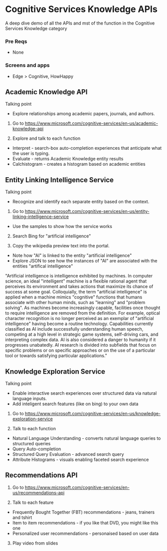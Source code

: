 # Cognitive Services Knowledge APIs
A deep dive demo of all the APIs and mst of the function in the Cognitive Services Knowledge category

### Pre Reqs
* None

### Screens and apps
* Edge > Cognitive, HowHappy

## Academic Knowledge API
Talking point
  * Explore relationships among academic papers, journals, and authors.

1. Go to https://www.microsoft.com/cognitive-services/en-us/academic-knowledge-api

2. Explore and talk to each function
  * Interpret - search-box auto-completion experiences that anticipate what the user is typing.
  * Evaluate - returns Academic Knowledge entity results
  * Calchistogram - creates a histogram based on academic entities

## Entity Linking Intelligence Service
Talking point
  * Recognize and identify each separate entity based on the context.

1. Go to https://www.microsoft.com/cognitive-services/en-us/entity-linking-intelligence-service
  * Use the samples to show how the service works

2. Search Bing for "artificial intelligence"

3. Copy the wikipedia preview text into the portal.
  * Note how "AI" is linked to the entity "artificial intelligence"
  * Explore JSON to see how the instances of "AI" are associated with the entities "artifical intelligence"
  
"Artificial intelligence is intelligence exhibited by machines. In computer science, an ideal "intelligent" machine is a flexible rational agent that perceives its environment and takes actions that maximize its chance of success at some goal. Colloquially, the term "artificial intelligence" is applied when a machine mimics "cognitive" functions that humans associate with other human minds, such as "learning" and "problem solving". As machines become increasingly capable, facilities once thought to require intelligence are removed from the definition. For example, optical character recognition is no longer perceived as an exemplar of "artificial intelligence" having become a routine technology. Capabilities currently classified as AI include successfully understanding human speech, competing at a high level in strategic game systems, self-driving cars, and interpreting complex data. AI is also considered a danger to humanity if it progresses unabatedly. AI research is divided into subfields that focus on specific problems or on specific approaches or on the use of a particular tool or towards satisfying particular applications."

## Knowledge Exploration Service
Talking point
  * Enable interactive search experiences over structured data via natural language inputs. 
  * Add inteligent search features (like on bing) to your own data

1. Go to https://www.microsoft.com/cognitive-services/en-us/knowledge-exploration-service

2. Talk to each function
 * Natural Language Understanding - converts natural language queries to structured queries
 * Query Auto-completion
 * Structured Query Evaluation - advanced search query
 * Attribute Histograms - visuals enabling faceted search experience
  
## Recommendations API
1. Go to https://www.microsoft.com/cognitive-services/en-us/recommendations-api

2. Talk to each feature
  * Frequently Bought Together (FBT) recommendations - jeans, trainers and tshirt
  * Item to item recommendations - if you like that DVD, you might like this one
  * Personalized user recommendations - personaised based on user data
  
3. Play video from slides
